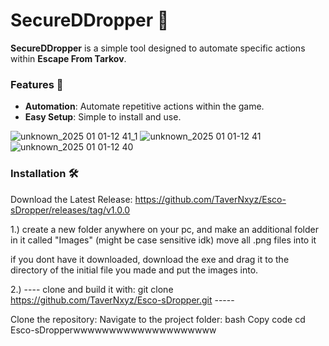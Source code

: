 # SecureDDropper 🚀

**SecureDDropper** is a simple tool designed to automate specific actions within **Escape From Tarkov**.

### Features 🌟
- **Automation**: Automate repetitive actions within the game.  
- **Easy Setup**: Simple to install and use.  


![unknown_2025 01 01-12 41_1](https://github.com/user-attachments/assets/26d28ecc-dd99-48ac-8904-857fe6dda085)
![unknown_2025 01 01-12 41](https://github.com/user-attachments/assets/2ffd18d4-8292-4787-8a3d-3d896e52abc6)
![unknown_2025 01 01-12 40](https://github.com/user-attachments/assets/788d7c0a-80f8-4b7d-851a-b99789fe6d43)


### Installation 🛠️
Download the Latest Release:
https://github.com/TaverNxyz/Esco-sDropper/releases/tag/v1.0.0

1.) create a new folder anywhere on your pc, and make an additional folder in
it called "Images" (might be case sensitive idk) move all .png files into it

if you dont have it downloaded, download the exe and drag it to the directory of the initial
file you made and put the images into.


2.) ----    clone and build it with:  git clone https://github.com/TaverNxyz/Esco-sDropper.git   -----

   Clone the repository:
Navigate to the project folder:
bash
Copy code
cd Esco-sDropperwwwwwwwwwwwwwwwwwwww
